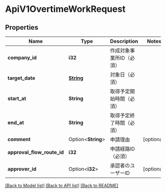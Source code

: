 # ApiV1OvertimeWorkRequest

## Properties

Name | Type | Description | Notes
------------ | ------------- | ------------- | -------------
**company_id** | **i32** | 作成対象事業所ID（必須） | 
**target_date** | [**String**](string.md) | 対象日（必須） | 
**start_at** | **String** | 取得予定開始時間（必須） | 
**end_at** | **String** | 取得予定終了時間（必須） | 
**comment** | Option<**String**> | 申請理由 | [optional]
**approval_flow_route_id** | **i32** | 申請経路ID（必須） | 
**approver_id** | Option<**i32**> | 承認者のユーザーID | [optional]

[[Back to Model list]](../README.md#documentation-for-models) [[Back to API list]](../README.md#documentation-for-api-endpoints) [[Back to README]](../README.md)


